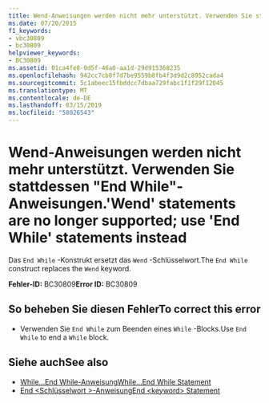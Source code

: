 ```yaml
---
title: Wend-Anweisungen werden nicht mehr unterstützt. Verwenden Sie stattdessen "End While"-Anweisungen.
ms.date: 07/20/2015
f1_keywords:
- vbc30809
- bc30809
helpviewer_keywords:
- BC30809
ms.assetid: 01ca4fe8-0d5f-46a0-aa1d-29d915368235
ms.openlocfilehash: 942cc7cb0f7d7be9559b8fb4f3d9d2c8952cada4
ms.sourcegitcommit: 5c1abeec15fbddcc7dbaa729fabc1f1f29f12045
ms.translationtype: MT
ms.contentlocale: de-DE
ms.lasthandoff: 03/15/2019
ms.locfileid: "58026543"
---
```

# <a name="wend-statements-are-no-longer-supported-use-end-while-statements-instead"></a><span data-ttu-id="72ed3-102">Wend-Anweisungen werden nicht mehr unterstützt. Verwenden Sie stattdessen "End While"-Anweisungen.</span><span class="sxs-lookup"><span data-stu-id="72ed3-102">'Wend' statements are no longer supported; use 'End While' statements instead</span></span>
<span data-ttu-id="72ed3-103">Das `End While` -Konstrukt ersetzt das `Wend` -Schlüsselwort.</span><span class="sxs-lookup"><span data-stu-id="72ed3-103">The `End While` construct replaces the `Wend` keyword.</span></span>  
  
 <span data-ttu-id="72ed3-104">**Fehler-ID:** BC30809</span><span class="sxs-lookup"><span data-stu-id="72ed3-104">**Error ID:** BC30809</span></span>  
  
## <a name="to-correct-this-error"></a><span data-ttu-id="72ed3-105">So beheben Sie diesen Fehler</span><span class="sxs-lookup"><span data-stu-id="72ed3-105">To correct this error</span></span>  
  
-   <span data-ttu-id="72ed3-106">Verwenden Sie `End While` zum Beenden eines `While` -Blocks.</span><span class="sxs-lookup"><span data-stu-id="72ed3-106">Use `End While` to end a `While` block.</span></span>  
  
## <a name="see-also"></a><span data-ttu-id="72ed3-107">Siehe auch</span><span class="sxs-lookup"><span data-stu-id="72ed3-107">See also</span></span>

- [<span data-ttu-id="72ed3-108">While...End While-Anweisung</span><span class="sxs-lookup"><span data-stu-id="72ed3-108">While...End While Statement</span></span>](../../visual-basic/language-reference/statements/while-end-while-statement.md)
- [<span data-ttu-id="72ed3-109">End \<Schlüsselwort >-Anweisung</span><span class="sxs-lookup"><span data-stu-id="72ed3-109">End \<keyword> Statement</span></span>](../../visual-basic/language-reference/statements/end-keyword-statement.md)
